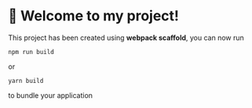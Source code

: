 # 🚀 Welcome to my project!

This project has been created using **webpack scaffold**, you can now run

```
npm run build
```

or

```
yarn build
```

to bundle your application

